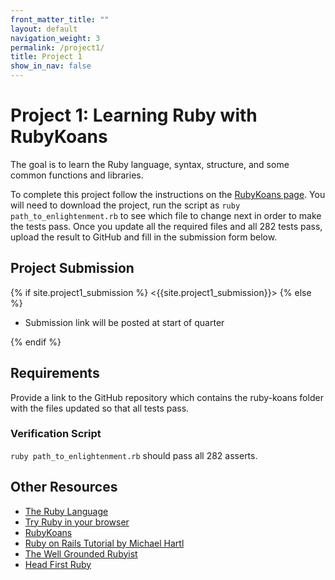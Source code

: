 ```yaml
---
front_matter_title: ""
layout: default
navigation_weight: 3
permalink: /project1/
title: Project 1
show_in_nav: false
---
```

# Project 1: Learning Ruby with RubyKoans

The goal is to learn the Ruby language, syntax, structure, and some common
functions and libraries.

To complete this project follow the instructions on the
[RubyKoans page](http://rubykoans.com/).
You will need to download the project, run the script as
`ruby path_to_enlightenment.rb` to see which file to change next in order to
make the tests pass. Once you update all the required files and all 282 tests
pass, upload the result to GitHub and fill in the submission form below.

## Project Submission

{% if site.project1_submission %}
<{{site.project1_submission}}>
{% else %}

- Submission link will be posted at start of quarter

{% endif %}

## Requirements

Provide a link to the GitHub repository which contains the ruby-koans folder
with the files updated so that all tests pass.

### Verification Script

`ruby path_to_enlightenment.rb` should pass all 282 asserts.

## Other Resources

- [The Ruby Language](https://www.ruby-lang.org/en/)
- [Try Ruby in your browser](https://try.ruby-lang.org/)
- [RubyKoans](http://rubykoans.com/)
- [Ruby on Rails Tutorial by Michael Hartl](https://www.railstutorial.org/book)
- [The Well Grounded Rubyist](https://www.manning.com/books/the-well-grounded-rubyist-third-edition)
- [Head First Ruby](https://headfirstruby.com/)
